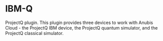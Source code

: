 # IBM-Q
ProjectQ plugin. This plugin provides three devices to work with Anubis Cloud - the ProjectQ IBM device, the ProjectQ quantum simulator, and the ProjectQ classical simulator.
